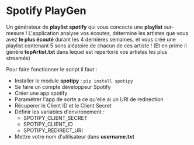 # Spotify PlayGen
Un générateur de **playlist spotify** qui vous concocte une **playlist** sur-mesure !
L'application analyse vos écoutes, détermine les artistes que vous avez **le plus écouté** durant les 4 dernières semaines, et vous créé une playlist contenant 5 sons aléatoire de chacun de ces artiste ! (Et en prime il génère **topArtist.txt** dans lequel est repertorié vos artistes les plus streamés)

Pour faire fonctionner le script il faut :
* Installer le module **spotipy** : ```pip install spotipy```
* Se faire un compte développeur Spotify
* Créer une app spotify 
* Paramétrer l'app de sorte a ce qu'elle ai un URI de redirection
* Récuperer le Client ID et le Client Secret
* Définir les variables d'environement :
   * SPOTIPY_CLIENT_SECRET
   * SPOTIPY_CLIENT_ID
   * SPOTIPY_REDIRECT_URI
* Mettre votre nom d'utilisateur dans **username.txt**

